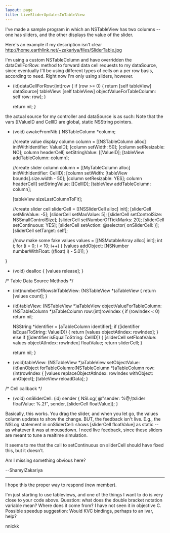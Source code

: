 ```yaml
---
layout: page
title: LiveSliderUpdatesInTableView
---
```


I've made a sample program in which an NSTableView has two columns -- one has sliders, and the other displays the value of the slider. 

Here's an example if my description isn't clear
http://home.earthlink.net/~zakariya/files/SliderTable.jpg

I'm using a custom NSTableColumn and have overridden the dataCellForRow: method to forward data cell requests to my dataSource, since eventually I'll be using different types of cells on a per row basis, according to need. Right now I'm only using sliders, however.


    
- (id)dataCellForRow:(int)row
{
	if (row >= 0)
	{
		return [self tableView] dataSource] 
			tableView: [self tableView] 
			objectValueForTableColumn: self
			row: row];
	}
	
	return nil;
}


the actual source for my controller and dataSource is as such:
Note that the vars [[ValueID and CellID are global, static NSString pointers.

    
- (void) awakeFromNib
{
	NSTableColumn *column;
	
	//create value display column
	column = [[NSTableColumn alloc] initWithIdentifier: ValueID];
	[column setWidth: 50];
	[column setResizable: NO];
	column headerCell] setStringValue: [[ValueID];
	[tableView addTableColumn: column];

	//create slider column
	column = [[MyTableColumn alloc] initWithIdentifier: CellID];
	[column setWidth: [tableView bounds].size.width - 50];
	[column setResizable: YES];
	column headerCell] setStringValue: [[CellID];
	[tableView addTableColumn: column];
	
	[tableView sizeLastColumnToFit];
		
	//create slider cell
	sliderCell = [[NSSliderCell alloc] init];
	[sliderCell setMinValue: -5];
	[sliderCell setMaxValue: 5];
	[sliderCell setControlSize: NSSmallControlSize];
	[sliderCell setNumberOfTickMarks: 20];
	[sliderCell setContinuous: YES];
	[sliderCell setAction: @selector( onSliderCell: )];
	[sliderCell setTarget: self];

	//now make some fake values
	values = [[NSMutableArray alloc] init];
	int i;
	for (i = 0; i < 10; i++)
        {
		[values addObject: 
                        [NSNumber numberWithFloat: ((float) i) - 5.0]];
        }

}

- (void) dealloc
{
	[values release];
}


/*
Table Data Source Methods
*/

- (int)numberOfRowsInTableView:
	(NSTableView *)aTableView
{
	return [values count];
}

- (id)tableView:
	(NSTableView *)aTableView 
	objectValueForTableColumn:(NSTableColumn *)aTableColumn 
	row:(int)rowIndex
{
	if (rowIndex < 0) return nil;
	
	NSString *identifier = [aTableColumn identifier];
	if ([identifier isEqualToString: ValueID])
	{
		return [values objectAtIndex: rowIndex];
	}
	else if ([identifier isEqualToString: CellID])
	{
		[sliderCell setFloatValue: 
                    values objectAtIndex: rowIndex] floatValue;
		return sliderCell;
	}

	return nil;
}

- (void)tableView:
	(NSTableView *)aTableView 
	setObjectValue:(id)anObject 
	forTableColumn:(NSTableColumn *)aTableColumn 
	row:(int)rowIndex
{
	[values replaceObjectAtIndex: rowIndex withObject: anObject];
	[tableView reloadData];
}

/*
Cell callback
*/

- (void) onSliderCell: (id) sender
{
	NSLog( @"sender: %@;\tslider floatValue: %.2f", sender, 
                [sliderCell floatValue]);
}



Basically, this works. You drag the slider, and when you let go, the values column updates to show the change. BUT, the feedback isn't live. E.g., the NSLog statement in onSliderCell: shows [sliderCell floatValue] as static -- as whatever it was at mousedown. I need live feedback, since these sliders are meant to tune a realtime simulation.

It seems to me that the call to setContinuous on sliderCell should have fixed this, but it doesn't. 

Am I missing something obvious here? 

--ShamylZakariya

___________________________________

I hope this the proper way to respond (new member).

I'm just starting to use tableviews, and one of the things I want to do is very close to your code above.
Question: what does the double bracket notation variable mean? Where does it come from? I have not seen it in objective C.
Possible speedup suggestion: Would KVC bindings, perhaps to an ivar, help?

nnickk

